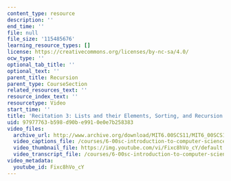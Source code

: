 ```yaml
---
content_type: resource
description: ''
end_time: ''
file: null
file_size: '115485676'
learning_resource_types: []
license: https://creativecommons.org/licenses/by-nc-sa/4.0/
ocw_type: ''
optional_tab_title: ''
optional_text: ''
parent_title: Recursion
parent_type: CourseSection
related_resources_text: ''
resource_index_text: ''
resourcetype: Video
start_time: ''
title: 'Recitation 3: Lists and their Elements, Sorting, and Recursion'
uid: 97977763-b598-d90b-e991-0e0e7b258383
video_files:
  archive_url: http://www.archive.org/download/MIT6.00SCS11/MIT6_00SCS11_rec03_300k.mp4
  video_captions_file: /courses/6-00sc-introduction-to-computer-science-and-programming-spring-2011/ab33f3a65e8958388d600fb3eba49bc2_Fixc8hVo_cY.vtt
  video_thumbnail_file: https://img.youtube.com/vi/Fixc8hVo_cY/default.jpg
  video_transcript_file: /courses/6-00sc-introduction-to-computer-science-and-programming-spring-2011/9b48e69565466ff370c24ada26c29a0e_Fixc8hVo_cY.pdf
video_metadata:
  youtube_id: Fixc8hVo_cY
---
```

